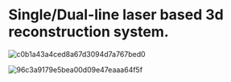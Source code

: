# Single/Dual-line laser based 3d reconstruction system.

![c0b1a43a4ced8a67d3094d7a767bed0](https://github.com/user-attachments/assets/c6df8267-7209-4ff2-906f-ef44523dc153)

![96c3a9179e5bea00d09e47eaaa64f5f](https://github.com/user-attachments/assets/5f128be2-6641-4402-a304-68ac682fa9f9)

